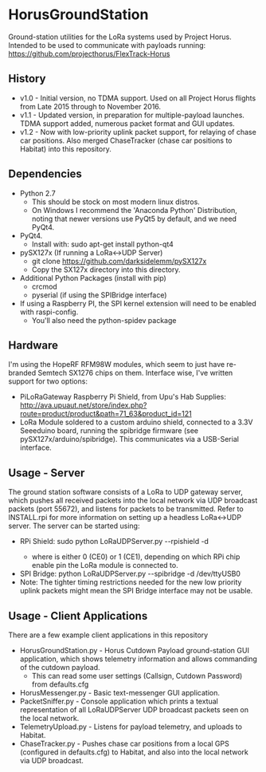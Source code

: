 # HorusGroundStation
Ground-station utilities for the LoRa systems used by Project Horus.
Intended to be used to communicate with payloads running: https://github.com/projecthorus/FlexTrack-Horus


## History
* v1.0 - Initial version, no TDMA support. Used on all Project Horus flights from Late 2015 through to November 2016.
* v1.1 - Updated version, in preparation for multiple-payload launches. TDMA support added, numerous packet format and GUI updates.
* v1.2 - Now with low-priority uplink packet support, for relaying of chase car positions. Also merged ChaseTracker (chase car positions to Habitat) into this repository.

## Dependencies
* Python 2.7
  * This should be stock on most modern linux distros.
  * On Windows I recommend the 'Anaconda Python' Distribution, noting that newer versions use PyQt5 by default, and we need PyQt4.
* PyQt4. 
  * Install with: sudo apt-get install python-qt4
* pySX127x (If running a LoRa<->UDP Server)
  * git clone https://github.com/darksidelemm/pySX127x
  * Copy the SX127x directory into this directory. 
* Additional Python Packages (install with pip)
  * crcmod
  * pyserial (if using the SPIBridge interface)
* If using a Raspberry PI, the SPI kernel extension will need to be enabled with raspi-config.
  * You'll also need the python-spidev package

## Hardware
I'm using the HopeRF RFM98W modules, which seem to just have re-branded Semtech SX1276 chips on them. Interface wise, I've written support for two options:
* PiLoRaGateway Raspberry Pi Shield, from Upu's Hab Supplies: http://ava.upuaut.net/store/index.php?route=product/product&path=71_63&product_id=121 
* LoRa Module soldered to a custom arduino shield, connected to a 3.3V Seeeduino board, running the spibridge firmware (see pySX127x/arduino/spibridge). This communicates via a USB-Serial interface.

## Usage - Server
The ground station software consists of a LoRa to UDP gateway server, which pushes all received packets into the local network via UDP broadcast packets (port 55672), and listens for packets to be transmitted.
Refer to INSTALL.rpi for more information on setting up a headless LoRa<->UDP server.
The server can be started using:
* RPi Shield: sudo python LoRaUDPServer.py --rpishield -d <Device Number>
  * where <Device Number> is either 0 (CE0) or 1 (CE1), depending on which RPi chip enable pin the LoRa module is connected to.
* SPI Bridge: python LoRaUDPServer.py --spibridge -d /dev/ttyUSB0
 * Note: The tighter timing restrictions needed for the new low priority uplink packets might mean the SPI Bridge interface may not be usable.

## Usage - Client Applications
There are a few example client applications in this repository
* HorusGroundStation.py - Horus Cutdown Payload ground-station GUI application, which shows telemetry information and allows commanding of the cutdown payload.
  * This can read some user settings (Callsign, Cutdown Password) from defaults.cfg
* HorusMessenger.py - Basic text-messenger GUI application.
* PacketSniffer.py - Console application which prints a textual representation of all LoRaUDPServer UDP broadcast packets seen on the local network.
* TelemetryUpload.py - Listens for payload telemetry, and uploads to Habitat.
* ChaseTracker.py - Pushes chase car positions from a local GPS (configured in defaults.cfg) to Habitat, and also into the local network via UDP broadcast.


